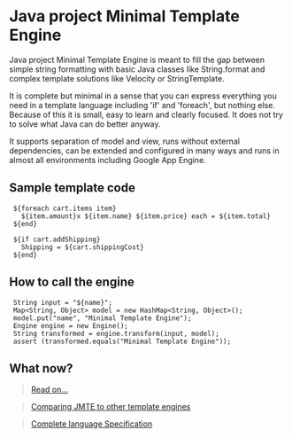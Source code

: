# Java project Minimal Template Engine #

Java project Minimal Template Engine is meant to fill the gap between simple string formatting with basic Java classes like String.format and complex template solutions like Velocity or StringTemplate.

It is complete but minimal in a sense that you can express everything you need in a template language including 'if' and 'foreach', but nothing else. Because of this it is small, easy to learn and clearly focused. It does not try to solve what Java can do better anyway.

It supports separation of model and view, runs without external dependencies, can be extended and configured in many ways and runs in almost all environments including Google App Engine.

## Sample template code ##
```
 ${foreach cart.items item}
   ${item.amount}x ${item.name} ${item.price} each = ${item.total}
 ${end}

 ${if cart.addShipping}
   Shipping = ${cart.shippingCost}
 ${end}
```

## How to call the engine ##

```
 String input = "${name}";
 Map<String, Object> model = new HashMap<String, Object>();
 model.put("name", "Minimal Template Engine");
 Engine engine = new Engine();
 String transformed = engine.transform(input, model);
 assert (transformed.equals("Minimal Template Engine"));

```

## What now? ##

> [Read on...](GettingStarted.md)

> [Comparing JMTE to other template engines](Comparison.md)

> [Complete language Specification](http://jmte.googlecode.com/svn/trunk/doc/index.html)